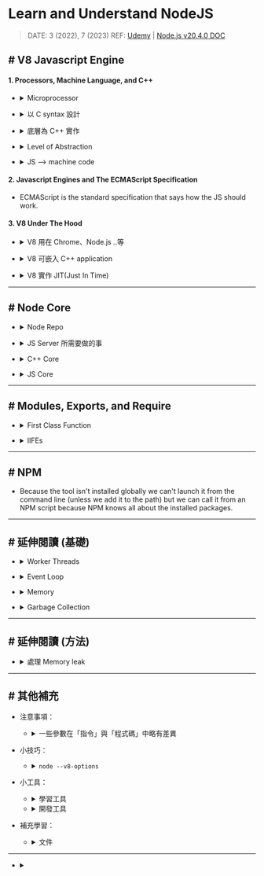 ###### <!-- ref -->

[Bitmap algorithm]: https://www.gushiciku.cn/pl/pPW9/zh-tw
[How to request the Garbage Collector in node.js to run?]: https://stackoverflow.com/q/27321997
[expose gc]: https://stackoverflow.com/a/75007985
[Node.js v20.4.0 DOC]: https://nodejs.org/api/cli.html
[垃圾回收演算法系列文]: https://blog.csdn.net/mrliii/category_10772919.html
[BFS + DFS]: https://blog.csdn.net/MrLiii/article/details/113523770
[深度解析！JavaScript 中變量存儲在堆中還是棧中？]: https://mp.weixin.qq.com/s?__biz=MzkxMjI3MTA1Mg%3D%3D&mid=2247508506&idx=1&sn=2a376ee6f6a5a6d0b874f826ca659bab
[Golang GC 的 write barrier]: https://www.zhihu.com/question/62000722
[從硬件層面理解 memory barrier]: https://zhuanlan.zhihu.com/p/184912992
[What and where are the stack and heap?]: https://stackoverflow.com/questions/79923/what-and-where-are-the-stack-and-heap
[源碼解讀：mmap 原理和實現]: https://www.cnblogs.com/theseventhson/p/15925083.html
[認真分析 mmap]: https://www.cnblogs.com/huxiao-tee/p/4660352.html
[一文讀懂 mmap 原理]: https://juejin.cn/post/6956031662916534279
[Node DOC: Worker Threads]: https://nodejs.org/api/worker_threads.html
[V8: Oilpan library]: https://v8.dev/blog/oilpan-library
[追踪是否被 GC]: https://zhuanlan.zhihu.com/p/551005752
[記憶體管理鐵人]: https://ithelp.ithome.com.tw/articles/10287533
[記憶體管理 MDN]: https://developer.mozilla.org/zh-TW/docs/Web/JavaScript/Memory_management
[快速複習 JS Memory 影片]: https://youtu.be/95_CAUC9nvE
[Visualizing memory management in V8 Engine]: https://deepu.tech/memory-management-in-v8/
[A tour of V8: Garbage Collection]: https://jayconrod.com/posts/55/a-tour-of-v8-garbage-collection
[C 語言記憶體]: https://blog.gtwang.org/programming/memory-layout-of-c-program/
[V8 引擎與 JIT 原理]: https://juejin.cn/post/7179130165262286885
[從 Node.js 專案裡找出 Memory leak]: https://vocus.cc/article/61176c17fd89780001942f1c
[Guide: How To Inspect Memory Usage in Node.js]: https://www.valentinog.com/blog/node-usage/
[worker.cc]: https://github.com/nodejs/node/blob/921493e228/src/node_worker.cc
[深入理解 node.js worker threads]: https://zhuanlan.zhihu.com/p/167920353
[udemy]: https://www.udemy.com/course/understand-nodejs/
[level of abstraction]: ../src/image/Node/Level_of_Abstraction.png
[how to jit(just in time)]: https://eli.thegreenplace.net/2013/11/05/how-to-jit-an-introduction
[node/deps/v8/]: https://github.com/nodejs/node/tree/1aabfa8732fb438cdcee21e81d389bcab28d2460/deps/v8
[node/src]: https://github.com/nodejs/node/tree/master/src
[node/lib]: https://github.com/nodejs/node/tree/master/lib
[tracking issue: process.binding to internalbinding]: https://github.com/nodejs/node/issues/22160
[node 内部工作原理解析]: https://www.jianshu.com/p/a8f5a8cdc6ab
[REF1]: https://www.udemy.com/course/understand-nodejs/learn/lecture/3453110
[完整圖解 Node.js 的 Event Loop(事件迴圈)]: https://notes.andywu.tw/2020/%E5%AE%8C%E6%95%B4%E5%9C%96%E8%A7%A3node-js%E7%9A%84event-loop%E4%BA%8B%E4%BB%B6%E8%BF%B4%E5%9C%88/

<!-- ref -->

# Learn and Understand NodeJS

> DATE: 3 (2022), 7 (2023)
> REF: [Udemy] | [Node.js v20.4.0 DOC]

## # V8 Javascript Engine

#### 1. Processors, Machine Language, and C++

<!-- Microprocessor 簡介 -->

- <details close>
  <summary>Microprocessor</summary>

  - 使用 Machine code (Machine language)
  - 現流行的有：IA-32 or x86-64 or ARM or MIPS

  </details>

<!-- 以 C syntax 設計 -->

- <details close>
  <summary>以 C syntax 設計</summary>

  - JS or JAVA were inspired by what's called <code>C syntax</code>

  </details>

<!-- 底層為 C++ 實作 -->

- <details close>
  <summary>底層為 C++ 實作</summary>

  - `V8`(the JS engine) 跟 `Node`(add onto V8) 都是由 C++ 實作

  </details>

<!-- Level of Abstraction -->

- <details close>
  <summary>Level of Abstraction</summary>

  - JS
  - C/C++ (feature-filled programming language)
  - Assembly language (組合語言)
  - Machine code
  - Microprocessor

  (圖註：箭頭應該反過來？) [REF1]
  ![Level of Abstraction]

  </details>

<!-- JS -> machine code -->

- <details close>
  <summary>JS --> machine code</summary>

  - C++ is compiled into machine code by a C++ compiler.
  - V8 is written in C++. It converts JS directly to machine code.
  - NodeJS lets JS get access to extra functionality written in C++.

  </details>

#### 2. Javascript Engines and The ECMAScript Specification

- ECMAScript is the standard specification that says how the JS should work.

#### 3. V8 Under The Hood

<!-- V8 is used in Chrome and in Node.js -->

- <details close>
  <summary>V8 用在 Chrome、Node.js ..等</summary>

  - 程式碼：[node/deps/v8/]
  - V8 is used in Chrome and in Node.js, among others. It implements ECMAScript and WebAssembly, and runs on Windows 7 or later, macOS 10.12+, and Linux systems that use x64, IA-32, ARM, or MIPS processors.

  </details>

<!-- V8 可嵌入 C++ application -->

- <details close>
  <summary>V8 可嵌入 C++ application</summary>

  - 可以將 V8 嵌入 C++ application，就可以用 C++ 開發更多功能給 JS 使用 (EX. fs)

  </details>

<!-- V8 實作 JIT(Just In Time) -->

- <details close>
  <summary>V8 實作 JIT(Just In Time)</summary>

  - V8 中，含有編譯器，達成 JIT

    - (1) 在 runtime 將程式碼轉成 machine code
    - (2) 在 runtime 執行 machine code

  - 常用的程式碼會被標記為 Hot，並以 Optimized Machine Code 保存在 memory，不常用後再降級

  - REF
    - [V8 引擎與 JIT 原理]
    - [How to JIT(Just In Time)]

  </details>

---

## # Node Core

<!-- Node Repo -->

- <details close>
  <summary>Node Repo</summary>

  - REF: [Node 内部工作原理解析]

  ![Nodejs_repo_code.png](../src/image/Node/Nodejs_repo_code.png)

  </details>

<!-- JS Server 所需要做的事 -->

- <details close>
  <summary>JS Server 所需要做的事</summary>

  - 操作 File
  - 與 Database 溝通
  - 連結其他網路
  - 接收 Requests, 發送 Responses
  - 處理需要花大量時間的工作 (async)

  </details>

<!-- C++ Core -->

- <details close>
  <summary>C++ Core</summary>

  - 程式碼：[node/src]

  </details>

<!-- JS Core -->

- <details close>
  <summary>JS Core</summary>

  - 程式碼：[node/lib]

  - 包含將 C++ feature 包裝成 JS

    - `process.binding()` (已棄用，改為 `internalBinding()`)

      - 用來連結，將 C++ feature，包裝成 JS feature
      - C++ 端以 `setMethod()` 導出，JS 端以 `internalBinding()` 調用
      - Node.js internal code only.
      - Deprecated. Please use public APIs instead. (DEP0111)
      - [Tracking Issue: process.binding to internalBinding]

  - 用 JS 開發的更多功能 (也可自己用 JS 開發)

  </details>

---

## # Modules, Exports, and Require

<!-- First Class Function -->

- <details close>
  <summary>First Class Function</summary>

  - 可被當作參數傳入、當作回傳值、賦值給變量、存儲在資料結構中
  - Functional programming 必備桃件

  </details>

<!-- Immediately Invoked Function Expressions (IIFEs) -->

- <details close>
  <summary>IIFEs</summary>

  - Immediately Invoked Function Expressions (IIFEs)
  - 可以立刻執行的 function

  ```javascript
  // EX.
  ;(() => {})()
  ```

  </details>

---

## # NPM

- Because the tool isn't installed globally we can't launch it from the command line (unless we add it to the path) but we can call it from an NPM script because NPM knows all about the installed packages.

---

## # 延伸閱讀 (基礎)

<!-- Worker Threads -->

- <details close>
  <summary>Worker Threads</summary>

  - REF: [深入理解 Node.js Worker Threads] | [Node DOC: Worker Threads]

  - Worker Threads 簡單說是，透過 [worker.cc]，再開一個 nodejs runtime 給他用

  </details>

<!-- Event Loop -->

- <details close>
  <summary>Event Loop</summary>

  - REF: [完整圖解 Node.js 的 Event Loop(事件迴圈)]

  - 需注意，v10.0.0 左右有改版，優先度略有不同
  - 非同步丟去 Queue，同步先執行完全部後，再依下述優先度查看執行，直到 Queue 清空
  - Sync --> microTask Queue --> nextTick Queue --> macrotask queue(Check --> Timers)

  ![](../src/image/Node/Nodejs_Event_Loop.png)

  </details>

<!-- Memory -->

- <details close>
  <summary>Memory</summary>

  <!-- 快速複習 JS Memory 影片 -->

  - [快速複習 JS Memory 影片]

  <!-- Resident Set -->

  - Resident Set

    <!-- Heap：dynamic -->

    - <details close>
      <summary>Heap：dynamic</summary>

      - `out of memory errors`

      - mmap page

        - 藉由 mmap 劃分成多個 page
        - Large object space 中，每個 object 由一個 page 組成
        - 其他 space 都是多個 1MB page 組成

        - mmap

          - REF: [一文讀懂 mmap 原理] | [認真分析 mmap] | [源碼解讀：mmap 原理和實現]

      - flag: `--min-semi-space-size`, `--max-semi-space-size`, `--initial-old-space-size`, `--max-old-space-size`

      </details>

    <!-- Stack：static -->

    - <details close>
      <summary>Stack：static</summary>

      - 每個 V8 process 有一個 stack
      - `stack overflow errors`
      - flag: `--stack-size`

      </details>

  <!-- 內建查看：`process.memoryUsage()` -->

  - 內建查看：`process.memoryUsage()`

  <!-- V8 基礎型別記憶體位置 -->

  - <details close>
    <summary><mark>TODO:</mark> V8 基礎型別記憶體位置</summary>

    - [深度解析！JavaScript 中變量存儲在堆中還是棧中？]

    - 我覺得 V8 的 stack 上應該只有存 frame + pointer 而已，不然「弱型別」特性不易處理
    - 也符合「call by sharing」特性
    - 但待研究那些基礎型別是存放在 Heap 的哪個區塊，應該會有特別區塊處理。目前猜測是在 cell space 或 map space。

    </details>

  <!-- REF -->

  - REF

    - [Visualizing memory management in V8 Engine]
    - [Guide: How To Inspect Memory Usage in Node.js]
    - 對照 [C 語言記憶體]
    - [What and where are the stack and heap?]

  ![V8_memory.png](../src/image/Node/V8_memory.png)

  </details>

<!-- Garbage Collection -->

- <details close>
  <summary>Garbage Collection</summary>

  <!-- Minor GC: Scavenger algorithm -->

  - <details close>
    <summary>Minor GC: Scavenger algorithm</summary>

    <!-- 實現 [Cheney's algorithm] -->

    - <details close>
      <summary>實現 Cheney's algorithm</summary>

      - 以 BFS 方式，將保留的資料，從 from-space 複製到 to-space
      - 優點：用 BFS，所以可以不用 recursion，避免 stack 負擔 (但現代電腦已較能負荷) (<mark>TODO:Q </mark> DFS 不是也能不要用 recursion 來實現？)
      - 缺點：引用的 object 可能無法在同一 page，以 [BFS + DFS] 改進

      </details>

    <!-- 適合小量資料 -->

    - 適合小量資料 (new space 約 1 ~ 8 MB)

    <!-- behavior heuristics -->

    - behavior heuristics：from-space 滿了就觸發

    <!-- write barriers -->

    - <details close>
      <summary>write barriers</summary>

      - 以 write barriers 機制，使用 register 記錄所有 old space object 引用 new space object 的 pointer，可快速判斷誰被引用

      - REF: [從硬件層面理解 memory barrier] | [Golang GC 的 write barrier]

      </details>

    </details>

  <!-- Major GC: Mark-Sweep-Compact algorithm -->

  - <details close>
    <summary>Major GC: Mark-Sweep-Compact algorithm</summary>

    - 分為兩部分：Mark-Sweep ＆ Mark-Compact
    - Mark 將可到達的標記 ＋ Sweep 將沒標記的設為可用 ＋ Compact 整理空間
    - Compact 為 fragmentation heuristic：太過零碎時，才觸發 Compact
    - 可從是否集中在同 page，來判斷零碎程度

    <!-- Mark -->

    - <details close>
      <summary>Mark</summary>

      <!-- Bitmap algorithm -->

      - <details close>
        <summary>Bitmap algorithm</summary>

        - [Bitmap algorithm]

        - 32 位元以 4 byte 為一個單位，64 位元以 8 byte 為一個單位
        - 記憶體的使用都是以「整數個」單位來使用，所以 pointer 一定在每個單位的開頭
        - 每個單位需要對應 1 bit 到 Bitmap 上，所以 32 位元會消耗約 3.1%，64 位元會消耗約 1.6%

        </details>

      - DFS

      <!-- tri-color marking system (白灰黑) -->

      - <details close>
        <summary>tri-color marking system (白灰黑)</summary>

        - 一開始都是`白`的
        - parent 會將 child 都變`灰`，之後 parent 自己就會變`黑`
        - 再取出一個`灰`來執行上述動作，直到完全沒有`灰`

        </details>

      </details>

    <!-- 改善 stop-the-world 造成的影響< -->

    - <details close>
      <summary>改善 stop-the-world 造成的影響</summary>

      <!-- Incremental GC -->

      - <details close>
        <summary>Incremental GC</summary>

        - 將 Mark 切成小份，分次做
        - 使用 write barriers 紀錄 `黑 -> 白` pointer，用來將黑重新變灰，防止漏掉時間差造成新的白

        </details>

      <!-- Lazy sweeping -->

      - <details close>
        <summary>Lazy sweeping</summary>

        - 將 Sweep 切成小份，分次做
        - 過程中也可能有引用變化，也須使用 write barriers 紀錄

        </details>

      <!-- Concurrent -->

      - <details close>
        <summary>Concurrent</summary>

        - Mark & Sweep 可以與 Main 並行，但 Compact 時，需要暫停 Main
        - 一樣會使用 write barriers 紀錄應付變化

        </details>

      </details>

    <!-- Accurate GC -->

    - <details close>
      <summary>Accurate GC</summary>

      - 將每個單位的最後一個 bit 用來記錄是否為 pointer，可以快速準確判斷
      - 相對來說，「保守 GC」就可能會誤判成是 pointer 而浪費 memory (因為其先將全部預設為 pointer)

      </details>

    </details>

  <!-- GC 只能盡力，但問題已經小到可以忽略 -->

  - <details close>
    <summary>GC 只能盡力，但問題已經小到可以忽略</summary>

    - GC 只是「儘量」做到自動釋放記憶體空間，因為判斷記憶體空間是否要繼續使用，這件事是「不可判定的(undecidable)」
    - 問題已被限縮到很小，幾乎可以忽略

      - 演算法改為「標記和清理演算法」
      - 將「這個物件再也不會被使用」的定義縮減到「這個物件不可到達」

    </details>

  <!-- GC 也有時間成本 -->

  - <details close>
    <summary>GC 也有時間成本</summary>

    - 通常會是額外的 process，以固定時間間隔執行，因此會小段暫停
    - 有時間成本，應保有良好的 coding 習慣，減少 GC 負擔

    </details>

  <!-- 相關指令 -->

  - <details close>
    <summary>相關指令</summary>

    - `node --max-old-space-size=6000 index.js`

      - 設定可用的 heap memory

    - `node --expose-gc --inspect index.js`

      - 展示 Garbage Collector
      - 使用 `--expose-gc` 後，程式碼中呼叫 `global.gc()` 可以強制執行 GC
      - REF: [How to request the Garbage Collector in node.js to run?]

    </details>

  <!-- REF -->

  - REF:

    - [V8: Oilpan library]
    - [A tour of V8: Garbage Collection]
    - [記憶體管理 MDN] | [記憶體管理鐵人] | [追踪是否被 GC]
    - [垃圾回收演算法系列文]

  </details>

---

## # 延伸閱讀 (方法)

- <details close>
  <summary>處理 Memory leak</summary>

  - [從 Node.js 專案裡找出 Memory leak]

  </details>

---

## # 其他補充

- 注意事項：

  <!-- 一些參數在「指令」與「程式碼」中略有差異 -->

  - <details close>
    <summary>一些參數在「指令」與「程式碼」中略有差異</summary>

    - EX. [expose gc]
    - 指令中以減號 `-` 連接

      ```sh
      $ node --expose-gc
      ```

    - 程式碼中以底線 `_` 連接

      ```js
      import { setFlagsFromString } from 'v8'
      import { runInNewContext } from 'vm'

      setFlagsFromString('--expose_gc')
      const gc = runInNewContext('gc') // nocommit
      gc()
      ```

    </details>

<!-- 小技巧 -->

- 小技巧：

  <!-- node --v8-options -->

  - <details close>
    <summary><code>node --v8-options</code></summary>

    - 可查詢 v8 相關的 flag，如 --stack-size

    </details>

<!-- 小工具 -->

- 小工具：

  <!-- 學習工具 -->

  - <details close>
    <summary>學習工具</summary>

    </details>

  <!-- 開發工具 -->

  - <details close>
    <summary>開發工具</summary>

    </details>

<!-- 補充學習 -->

- 補充學習：

  <!-- 文件 -->

  - <details close>
    <summary>文件</summary>

    </details>

---

- <details close>
  <summary></summary>

  </details>
